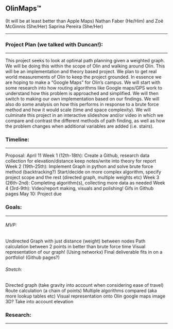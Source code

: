 ## OlinMaps™ 
(It will be at least better than Apple Maps)
Nathan Faber (He/Him) and Zoë McGinnis (She/Her) Saprina Pereira (She/Her)
___
### Project Plan (we talked with Duncan!):
___
This project seeks to look at optimal path planning given a weighted graph. We will be doing this within the scope of Olin and walking around Olin. This will be an implementation and theory based project. We plan to get real world measurements of Olin to keep the project grounded. In essence we are hoping to make a “Google Maps” for Olin’s campus. We will start with some research into how routing algorithms like Google maps/GPS work to understand how this problem is approached and simplified.
We will then switch to making our own implementation based on our findings. We will also do some analysis on how this performs in response to a brute force method and how it would scale (time and space complexity).
We will culminate this project in an interactive slideshow and/or video in which we compare and contrast the different methods of path finding, as well as how the problem changes when additional variables are added (i.e. stairs).

### Timeline:
___
Proposal: April 11
Week 1 (12th-18th): Create a Github, research data collection for elevation/distance keep notes/write into theory for report
Week 2 (19th-25th): Implement Graph in python and solve brute force method (backtracking?) Start/decide on more complex algorithm, specify project scope and the rest (directed graph, multiple weights etc)
Week 3 (26th-2nd): Completing algorithm(s), collecting more data as needed
Week 4 (3rd-9th): Video/report making, visuals and polishing! Gifs in Github pages
May 10: Project due

### Goals:
___
###### MVP:
Undirected Graph with just distance (weight) between nodes
Path calculation between 2 points in better than brute force time
Visual representation of our graph! (Using networkx)
Final deliverable fits in on a portfolio! (Github pages?)

###### Stretch:
Directed graph (take gravity into account when considering ease of travel)
Route calculation (a chain of points)
Multiple algorithms compared (aka more lookup tables etc)
Visual representation onto Olin google maps image
3D? Take into account elevation

### Research:
___
